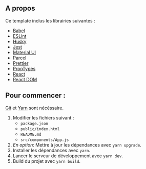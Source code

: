 ## A propos

Ce template inclus les librairies suivantes :

- [Babel](https://babeljs.io/)
- [ESLint](https://eslint.org/)
- [Husky](https://www.npmjs.com/package/husky)
- [Jest](https://jestjs.io/)
- [Material UI](https://material-ui.com/)
- [Parcel](https://parceljs.org/)
- [Prettier](https://prettier.io/)
- [PropTypes](https://www.npmjs.com/package/prop-types)
- [React](https://reactjs.org/)
- [React DOM](https://reactjs.org/docs/react-dom.html)

## Pour commencer :

[Git](https://git-scm.com/) et [Yarn](https://yarnpkg.com/) sont nécéssaire.

1. Modifier les fichiers suivant :
   - `package.json`
   - `public/index.html`
   - `README.md`
   - `src/components/App.js`
2. *En option*: Mettre à jour les dépendances avec `yarn upgrade`.
3. Installer les dépendances avec `yarn`.
4. Lancer le serveur de développement avec `yarn dev`.
5. Build du projet avec  `yarn build`.

